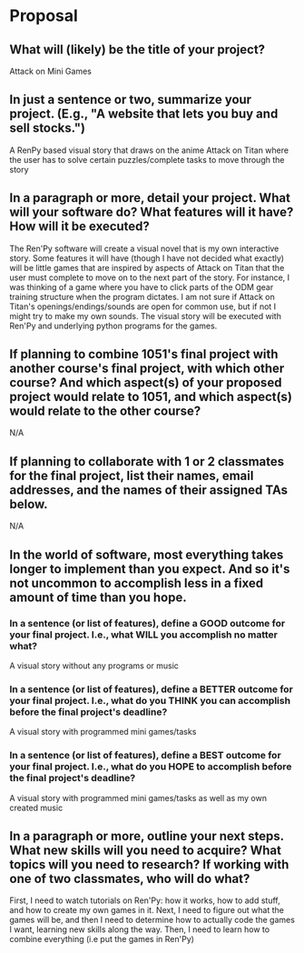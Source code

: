 # Proposal

## What will (likely) be the title of your project?

Attack on Mini Games

## In just a sentence or two, summarize your project. (E.g., "A website that lets you buy and sell stocks.")

A RenPy based visual story that draws on the anime Attack on Titan where the user has to solve certain puzzles/complete tasks to move through the story

## In a paragraph or more, detail your project. What will your software do? What features will it have? How will it be executed?

The Ren'Py software will create a visual novel that is my own interactive story. Some features it will have (though I have not decided what exactly) will be little games that are inspired by aspects of Attack on Titan that the user must complete to move on to the next part of the story. For instance, I was thinking of a game where you have to click parts of the ODM gear training structure when the program dictates. I am not sure if Attack on Titan's openings/endings/sounds are open for common use, but if not I might try to make my own sounds. The visual story will be executed with Ren'Py and underlying python programs for the games.

## If planning to combine 1051's final project with another course's final project, with which other course? And which aspect(s) of your proposed project would relate to 1051, and which aspect(s) would relate to the other course?

N/A

## If planning to collaborate with 1 or 2 classmates for the final project, list their names, email addresses, and the names of their assigned TAs below.

N/A

## In the world of software, most everything takes longer to implement than you expect. And so it's not uncommon to accomplish less in a fixed amount of time than you hope.

### In a sentence (or list of features), define a GOOD outcome for your final project. I.e., what WILL you accomplish no matter what?

A visual story without any programs or music

### In a sentence (or list of features), define a BETTER outcome for your final project. I.e., what do you THINK you can accomplish before the final project's deadline?

A visual story with programmed mini games/tasks

### In a sentence (or list of features), define a BEST outcome for your final project. I.e., what do you HOPE to accomplish before the final project's deadline?

A visual story with programmed mini games/tasks as well as my own created music

## In a paragraph or more, outline your next steps. What new skills will you need to acquire? What topics will you need to research? If working with one of two classmates, who will do what?

First, I need to watch tutorials on Ren'Py: how it works, how to add stuff, and how to create my own games in it. Next, I need to figure out what the games will be, and then I need to determine how to actually code the games I want, learning new skills along the way. Then, I need to learn how to combine everything (i.e put the games in Ren'Py)
